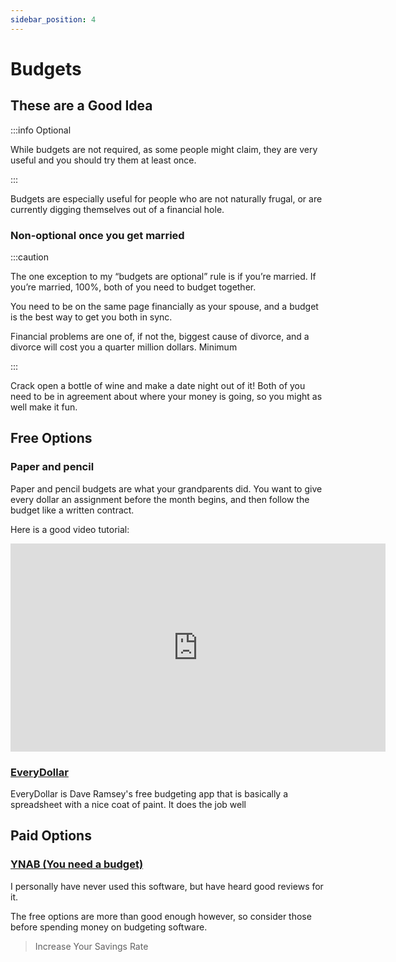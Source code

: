 ```yaml
---
sidebar_position: 4
---
```


# Budgets

## These are a Good Idea

:::info Optional

While budgets are not required, as some people might claim, they are very useful and you should try them at least once.

:::

Budgets are especially useful for people who are not naturally frugal, or are currently digging themselves out of a financial hole. 

### Non-optional once you get married

:::caution

The one exception to my “budgets are optional” rule is if you’re married. If you’re married, 100%, both of you need to budget together. 

You need to be on the same page financially as your spouse, and a budget is the best way to get you both in sync.

Financial problems are one of, if not the, biggest cause of divorce, and a divorce will cost you a quarter million dollars. Minimum 

:::

Crack open a bottle of wine and make a date night out of it! Both of you need to be in agreement about where your money is going, so you might as well make it fun.

## Free Options

### Paper and pencil

Paper and pencil budgets are what your grandparents did. You want to give every dollar an assignment before the month begins, and then follow the budget like a written contract. 

Here is a good video tutorial:

<iframe width="600" height="333" src="https://www.youtube.com/embed/7lHNMGoACdQ" title="YouTube video player" frameborder="0" allow="accelerometer; autoplay; clipboard-write; encrypted-media; gyroscope; picture-in-picture" allowfullscreen></iframe>

### [EveryDollar](https://www.ramseysolutions.com/ramseyplus/everydollar)

EveryDollar is Dave Ramsey's free budgeting app that is basically a spreadsheet with a nice coat of paint. It does the job well

## Paid Options

### [YNAB (You need a budget)](https://www.youneedabudget.com/) 

I personally have never used this software, but have heard good reviews for it.

The free options are more than good enough however, so consider those before spending money on budgeting software.

>Increase Your Savings Rate
